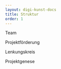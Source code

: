 ```yaml
---
layout: digi-kunst-docs
title: Struktur
order: 1
---
```


Team

Projektförderung

Lenkungskreis

Projektgenese